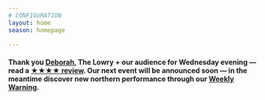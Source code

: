 ```yaml
---
# CONFIGURATION
layout: home
season: homepage

---
```

#### Thank you [Deborah](/current/2018-springsummer/pearson), The Lowry + our audience for Wednesday evening — read a <a href="https://www.thereviewshub.com/history-history-history-the-lowry-salford" target="_blank">★★★★ review</a>. Our next event will be announced soon — in the meantime discover new northern performance through our <a href="http://wordofwarning.posthaven.com" target="_blank">Weekly Warning</a>.
